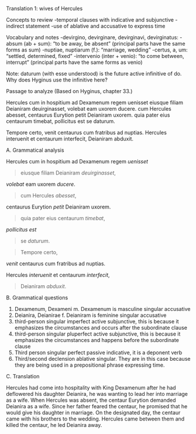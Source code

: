 Translation 1: wives of Hercules

Concepts to review
-temporal clauses with indicative and subjunctive
-indirect statement
-use of ablative and accusative to express time

Vocabulary and notes
-devirgino, devirginare, devirginavi, devirginatus:
-absum (ab + sum): “to be away, be absent” (principal parts have the same forms as sum)
-nuptiae, nuptiarum (f.): “marriage, wedding”
-certus, a, um: “settled, determined, fixed”
-intervenio (inter + venio): “to come between, interrupt” (principal parts have the same forms as venio)

Note:
daturum (with esse understood) is the future active infinitive of do. Why does Hyginus use the infinitive here?

Passage to analyze
(Based on Hyginus, chapter 33.)

Hercules cum in hospitium ad Dexamenum regem uenisset eiusque filiam Deianiram deuirginasset, volebat eam uxorem ducere. cum Hercules abesset, centaurus Eurytion petit Deianiram uxorem. quia pater eius centaurum timebat, pollicitus est se daturum.

Tempore certo, venit centaurus cum fratribus ad nuptias. Hercules interuenit et centaurum interfecit, Deianiram abduxit.

A. Grammatical analysis

Hercules cum in hospitium ad Dexamenum regem *uenisset* 
>eiusque filiam Deianiram *deuirginasset*,

*volebat* eam uxorem *ducere*. 

>cum Hercules *abesset*, 

centaurus Eurytion *petit* Deianiram uxorem. 

>quia pater eius centaurum *timebat*,

*pollicitus est* 

>se *daturum*.

>Tempore certo, 

*venit* centaurus cum fratribus ad nuptias. 

Hercules *interuenit* et centaurum *interfecit*, 

>Deianiram *abduxit*.


B. Grammatical questions

1. Dexamenum, Dexameni m. Dexamenum is masculine singular accusative
1. Deianira, Deianirae f. Deianiram is feminine singular accusative
1. third-person singular imperfect active subjunctive, this is because it emphasizes the circumstances and occurs after the subordinate clause
1. third-person singular pluperfect active subjunctive, this is because it emphasizes the circumstances and happens before the subordinate clause
1. Third person singular perfect passive indicative, it is a deponent verb 
1. Third/second declension ablative singular. They are in this case because they are being used in a prepositional phrase expressing time.


C. Translation

Hercules had come into hospitality with King Dexamenum after he had deflowered his daughter Deianira, he was wanting to lead her into marriage as a wife. When Hercules was absent, the centaur Eurytion demanded Deianira as a wife. Since her father feared the centaur, he promised that he would give his daughter in marriage. On the designated day, the centaur came with his brothers to the wedding. Hercules came between them and killed the centaur, he led Deianira away.
